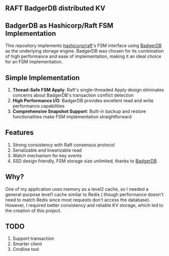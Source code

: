 ## RAFT BadgerDB distributed KV

## BadgerDB as Hashicorp/Raft FSM Implementation

This repository implements [hashicorp/raft](https://github.com/hashicorp/raft)'s FSM interface using [BadgerDB](https://github.com/dgraph-io/badger) as the underlying storage engine. BadgerDB was
chosen for its combination of high performance and ease of implementation, making it an ideal choice for an FSM
implementation.

## Simple Implementation

1. **Thread-Safe FSM Apply**: Raft's single-threaded Apply design eliminates concerns about BadgerDB's transaction
   conflict detection
2. **High Performance I/O**: BadgerDB provides excellent read and write performance capabilities
3. **Comprehensive Snapshot Support**: Built-in backup and restore functionalities make FSM implementation
   straightforward

## Features

1. Strong consistency with Raft consensus protocol
2. Serializable and linearizable read
3. Watch mechanism for key events
4. SSD design friendly, FSM storage size unlimited, thanks to [BadgerDB](https://github.com/dgraph-io/badger)

## Why?

One of my application uses memory as a level2 cache, so I needed a general-purpose level1 cache similar to Redis (
though
performance doesn't need to match Redis since most requests don't access the database). However, I required better
consistency and reliable KV storage, which led to the creation of this project.

## TODO

1. Support transaction
2. Smarter client
3. Cmdline tool

